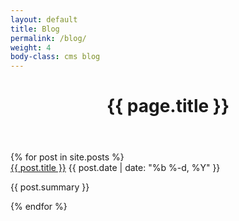 ```yaml
---
layout: default
title: Blog
permalink: /blog/
weight: 4
body-class: cms blog
---
```

  <header class="post-header">
    <h1 class="post-title">{{ page.title }}</h1>
  </header>
<div class="blog-post-container">
	{% for post in site.posts  %}
	  <div class="blog-post">
	  	<div class="inner">
	    	<a class="post-link" href="{{ post.url | prepend: site.baseurl }}">{{ post.title }}</a>
	    	<span class="post-meta">{{ post.date | date: "%b %-d, %Y" }}</span>
	    	<p>{{ post.summary }}</p>
	    </div>
	  </div>
	{% endfor %}
</div>